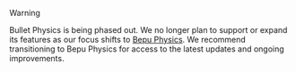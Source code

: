 > [!WARNING]
> Bullet Physics is being phased out. We no longer plan to support or expand its features as our focus shifts to [Bepu Physics](../manual/physics/index.md). We recommend transitioning to Bepu Physics for access to the latest updates and ongoing improvements.